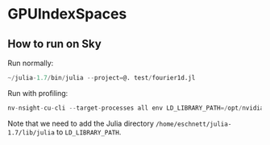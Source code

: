 # GPUIndexSpaces

## How to run on Sky

Run normally:
```Julia
~/julia-1.7/bin/julia --project=@. test/fourier1d.jl
```

Run with profiling:
```Julia
nv-nsight-cu-cli --target-processes all env LD_LIBRARY_PATH=/opt/nvidia/nsight-compute/2021.2.1/target/linux-desktop-glibc_2_11_3-x64:/usr/local/cuda/lib64:/usr/local/cuda/extras/CUPTI/lib64:/usr/local/lib:/home/eschnett/julia-1.7/lib/julia ~/julia-1.7/bin/julia --project=@. test/fourier1d.jl
```
Note that we need to add the Julia directory
`/home/eschnett/julia-1.7/lib/julia` to `LD_LIBRARY_PATH`.

